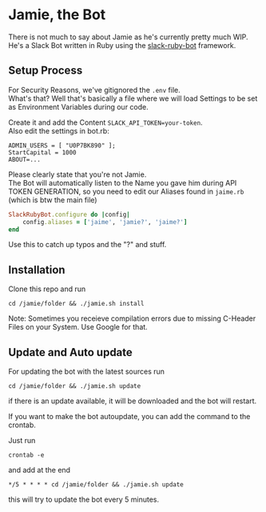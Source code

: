 # Jamie, the Bot

There is not much to say about Jamie as he's currently pretty much WIP.  
He's a Slack Bot written in Ruby using the [slack-ruby-bot](https://github.com/dblock/slack-ruby-bot) framework.  

## Setup Process
For Security Reasons, we've gitignored the `.env` file.  
What's that? Well that's basically a file where we will load Settings to be set as Environment Variables during our code.  

Create it and add the Content `SLACK_API_TOKEN=your-token`.  
Also edit the settings in bot.rb:  
```
ADMIN_USERS = [ "U0P7BK890" ];
StartCapital = 1000
ABOUT=...
```

Please clearly state that you're not Jamie.  
The Bot will automatically listen to the Name you gave him during API TOKEN GENERATION, so you need to edit our Aliases found in `jaime.rb` (which is btw the main file)  

```ruby
SlackRubyBot.configure do |config|
    config.aliases = ['jaime', 'jamie?', 'jaime?']
end
```
Use this to catch up typos and the "?" and stuff.  

## Installation 
Clone this repo and run

``` cd /jamie/folder && ./jamie.sh install ```

Note: Sometimes you receieve compilation errors due to missing C-Header Files on your System. Use Google for that.  

## Update and Auto update
For updating the bot with the latest sources run

``` cd /jamie/folder && ./jamie.sh update ```

if there is an update available, it will be downloaded and the bot will restart.

If you want to make the bot autoupdate, you can add the command to the crontab.

Just run

```crontab -e```

and add at the end

```*/5 * * * * cd /jamie/folder && ./jamie.sh update ```

this will try to update the bot every 5 minutes.

